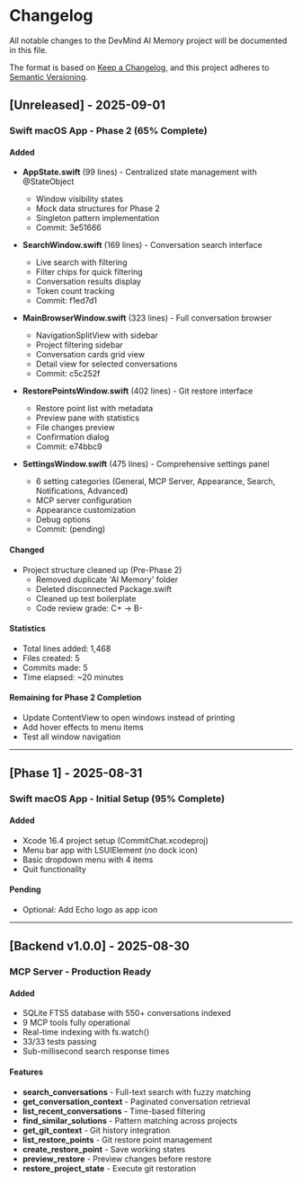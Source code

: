 # Changelog

All notable changes to the DevMind AI Memory project will be documented in this file.

The format is based on [Keep a Changelog](https://keepachangelog.com/en/1.0.0/),
and this project adheres to [Semantic Versioning](https://semver.org/spec/v2.0.0.html).

## [Unreleased] - 2025-09-01

### Swift macOS App - Phase 2 (65% Complete)

#### Added
- **AppState.swift** (99 lines) - Centralized state management with @StateObject
  - Window visibility states
  - Mock data structures for Phase 2
  - Singleton pattern implementation
  - Commit: 3e51666

- **SearchWindow.swift** (169 lines) - Conversation search interface
  - Live search with filtering
  - Filter chips for quick filtering
  - Conversation results display
  - Token count tracking
  - Commit: f1ed7d1

- **MainBrowserWindow.swift** (323 lines) - Full conversation browser
  - NavigationSplitView with sidebar
  - Project filtering sidebar
  - Conversation cards grid view
  - Detail view for selected conversations
  - Commit: c5c252f

- **RestorePointsWindow.swift** (402 lines) - Git restore interface
  - Restore point list with metadata
  - Preview pane with statistics
  - File changes preview
  - Confirmation dialog
  - Commit: e74bbc9

- **SettingsWindow.swift** (475 lines) - Comprehensive settings panel
  - 6 setting categories (General, MCP Server, Appearance, Search, Notifications, Advanced)
  - MCP server configuration
  - Appearance customization
  - Debug options
  - Commit: (pending)

#### Changed
- Project structure cleaned up (Pre-Phase 2)
  - Removed duplicate 'AI Memory' folder
  - Deleted disconnected Package.swift
  - Cleaned up test boilerplate
  - Code review grade: C+ → B-

#### Statistics
- Total lines added: 1,468
- Files created: 5
- Commits made: 5
- Time elapsed: ~20 minutes

#### Remaining for Phase 2 Completion
- Update ContentView to open windows instead of printing
- Add hover effects to menu items
- Test all window navigation

---

## [Phase 1] - 2025-08-31

### Swift macOS App - Initial Setup (95% Complete)

#### Added
- Xcode 16.4 project setup (CommitChat.xcodeproj)
- Menu bar app with LSUIElement (no dock icon)
- Basic dropdown menu with 4 items
- Quit functionality

#### Pending
- Optional: Add Echo logo as app icon

---

## [Backend v1.0.0] - 2025-08-30

### MCP Server - Production Ready

#### Added
- SQLite FTS5 database with 550+ conversations indexed
- 9 MCP tools fully operational
- Real-time indexing with fs.watch()
- 33/33 tests passing
- Sub-millisecond search response times

#### Features
- **search_conversations** - Full-text search with fuzzy matching
- **get_conversation_context** - Paginated conversation retrieval
- **list_recent_conversations** - Time-based filtering
- **find_similar_solutions** - Pattern matching across projects
- **get_git_context** - Git history integration
- **list_restore_points** - Git restore point management
- **create_restore_point** - Save working states
- **preview_restore** - Preview changes before restore
- **restore_project_state** - Execute git restoration
